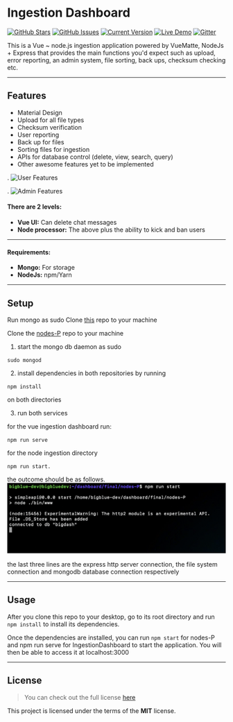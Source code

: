 Ingestion Dashboard
============
[![GitHub Stars](https://img.shields.io/github/stars/IgorAntun/node-chat.svg)](https://github.com/IgorAntun/node-chat/stargazers) [![GitHub Issues](https://img.shields.io/github/issues/IgorAntun/node-chat.svg)](https://github.com/IgorAntun/node-chat/issues) [![Current Version](https://img.shields.io/badge/version-1.0.7-green.svg)](https://github.com/IgorAntun/node-chat) [![Live Demo](https://img.shields.io/badge/demo-online-green.svg)](https://igorantun.com/chat) [![Gitter](https://badges.gitter.im/Join%20Chat.svg)](https://gitter.im/IgorAntun/node-chat?utm_source=badge&utm_medium=badge&utm_campaign=pr-badge)

This is a  Vue ~ node.js  ingestion application powered by VueMatte, NodeJs + Express that provides the main functions you'd expect such as upload, error reporting, an admin system, file sorting, back ups, checksum checking etc.

---

## Features
- Material Design
- Upload for all file types
- Checksum verification
- User reporting
- Back up for files
- Sorting files for ingestion
- APIs for database control (delete, view, search, query)
- Other awesome features yet to be implemented

.
![User Features](/src/s1.jpg)

.
![Admin Features](https://imgur.com/9uo6s3z)


#### There are 2 levels:
- **Vue UI:** Can delete chat messages
- **Node processor:** The above plus the ability to kick and ban users

---

#### Requirements:
- **Mongo:** For storage
- **NodeJs:** npm/Yarn

---

## Setup

Run mongo as sudo
Clone [this](https://git.jetbrains.space/blueray/NodeJS-ingestion.git) repo to your machine

Clone the [nodes-P](https://git.jetbrains.space/blueray/NodeJS-ingestion.git) repo to your machine

1. start the mongo db daemon as sudo

```
sudo mongod
```

2. install dependencies in both repositories by running

```
npm install
```

on both directories

3. run both services

for the vue ingestion dashboard run: 
```
npm run serve
```

for the node ingestion directory

```
npm run start.
```
the outcome should be as follows.
<img src='123.png'/>

the last three lines are the express http server connection, the file system connection and mongodb database connection respectively

---

## Usage
After you clone this repo to your desktop, go to its root directory and run `npm install` to install its dependencies.

Once the dependencies are installed, you can run  `npm start` for nodes-P and npm run serve for IngestionDashboard to start the application. You will then be able to access it at localhost:3000

---

## License
>You can check out the full license [here]()

This project is licensed under the terms of the **MIT** license.
